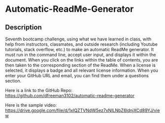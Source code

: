 # Automatic-ReadMe-Generator


## Description
Seventh bootcamp challenge, using what we have learned in class, with help from instructors, classmates, and outside research
(including Youtube tutorials, stack overflow, etc.) to make an automatic ReadMe generator. It must run in the command line,
accept user input, and displays it within the document. When you click on the links within the table of contents, you are
then taken to the corresponding section of the ReadMe. When a license is selected, it displays a badge and all relevant license
information. When you enter your GitHub URL and email, you can find them under a questions section.

Here is a link to the GitHub Repo: https://github.com/dfreeman3102/automatic-readme-generator

Here is the sample video: https://drive.google.com/file/d/1xIQZTVNdW5ez7xNILNbZ6ldnjXCd89YJ/view
